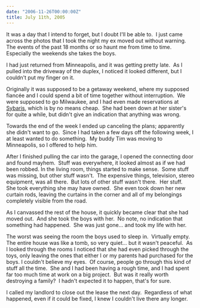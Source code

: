 ```yaml
---
date: "2006-11-26T00:00:00Z"
title: July 11th, 2005
---
```

It was a day that I intend to forget, but I doubt I'll be able to.  I just came across the photos that I took the night my ex moved out without warning.  The events of the past 18 months or so haunt me from time to time.  Especially the weekends she takes the boys.

I had just returned from Minneapolis, and it was getting pretty late.  As I pulled into the driveway of the duplex, I noticed it looked different, but I couldn't put my finger on it.

Originally it was supposed to be a getaway weekend, where my supposed fiancée and I could spend a bit of time together without interruption.  We were supposed to go Milwaukee, and I had even made reservations at [Sybaris][1], which is by no means cheap.  She had been down at her sister's for quite a while, but didn't give an indication that anything was wrong.

Towards the end of the week I ended up canceling the plans; apparently she didn't want to go.  Since I had taken a few days off the following week, I at least wanted to do something.  My buddy Tim was moving to Minneapolis, so I offered to help him.

After I finished pulling the car into the garage, I opened the connecting door and found mayhem.  Stuff was everywhere, it looked almost as if we had been robbed.  In the living room, things started to make sense.  Some stuff was missing, but other stuff wasn't.  The expensive things, television, stereo equipment, was all there.  But lots of other stuff wasn't there.  Her stuff.  She took everything she may have owned.  She even took down her new curtain rods, leaving the curtains in the corner and all of my belongings completely visible from the road.

As I canvassed the rest of the house, it quickly became clear that she had moved out.  And she took the boys with her.  No note, no indication that something had happened.  She was just gone... and took my life with her.

The worst was seeing the room the boys used to sleep in.  Virtually empty.  The entire house was like a tomb, so very quiet... but it wasn't peaceful.  As I looked through the rooms I noticed that she had even picked through the toys, only leaving the ones that either I or my parents had purchased for the boys.  I couldn't believe my eyes.  Of course, people go through this kind of stuff all the time.  She and I had been having a rough time, and I had spent far too much time at work on a big project.  But was it really worth destroying a family?  I hadn't expected it to happen, that's for sure.

I called my landlord to close out the lease the next day.  Regardless of what happened, even if it could be fixed, I knew I couldn't live there any longer.

[1]: https://www.sybaris.com/
